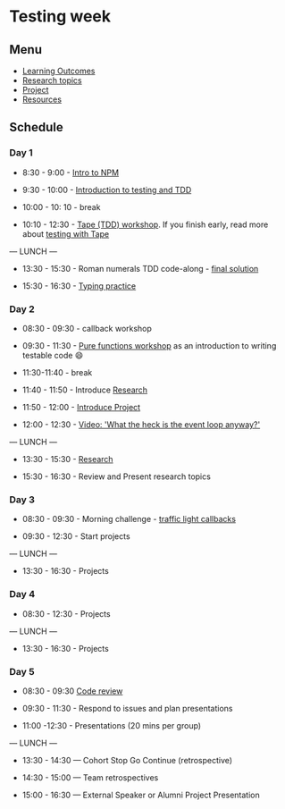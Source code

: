 # Testing week

## Menu

- [Learning Outcomes](./learning-outcomes.md)
- [Research topics](./research-afternoon.md)
- [Project](./project)
- [Resources](./resources)

## Schedule

### Day 1

- 8:30 - 9:00 - [Intro to NPM](https://github.com/fack2/master-reference/blob/master/coursebook/week-2/intro-to-npm.md)

- 9:30 - 10:00 - [Introduction to testing and TDD](https://github.com/foundersandcoders/testing-tdd-intro)
- 10:00 - 10: 10 - break
- 10:10 - 12:30 - [Tape (TDD) workshop](https://github.com/jema28/fizzbuzz). If you finish early, read more about [testing with Tape](https://github.com/dwyl/learn-tape)

— LUNCH —

- 13:30 - 15:30 - Roman numerals TDD code-along - [final solution](https://github.com/foundersandcoders/roman-numeral-tdd-codealong)

- 15:30 - 16:30 - [Typing practice](https://www.typingclub.com/)
  

### Day 2

- 08:30 - 09:30 - callback workshop

- 09:30 - 11:30 - [Pure functions workshop](https://github.com/foundersandcoders/ws-pure-functions-easy-testing) as an introduction to writing testable code :smile:

- 11:30-11:40 - break

- 11:40 - 11:50 - Introduce   [Research](https://github.com/fack2/master-reference/blob/master/coursebook/week-2/research-afternoon.md)

- 11:50 - 12:00 - [Introduce Project](https://github.com/fack2/master-reference/blob/master/coursebook/week-2/todo-app-project.md)
- 12:00 - 12:30 - [Video: 'What the heck is the event loop anyway?'](https://www.youtube.com/watch?v=8aGhZQkoFbQ&t=5s)

— LUNCH —
- 13:30 - 15:30 - [Research](https://github.com/foundersandcoders/master-reference/blob/master/coursebook/week-2/research-afternoon.md)

- 15:30 - 16:30 - Review and Present research topics

  
### Day 3

- 08:30 - 09:30 - Morning challenge - [traffic light callbacks](https://github.com/foundersandcoders/morning-challenge-traffic-lights)

- 09:30 - 12:30 - Start projects

— LUNCH —

- 13:30 - 16:30 - Projects


### Day 4

- 08:30 - 12:30 - Projects

— LUNCH —

- 13:30 - 16:30 - Projects

### Day 5

- 08:30 - 09:30  [Code review](https://github.com/foundersandcoders/master-reference/blob/master/coursebook/general/code-review.md)

- 09:30 - 11:30 - Respond to issues and plan presentations

- 11:00 -12:30 - Presentations (20 mins per group)

— LUNCH —

- 13:30 - 14:30 — Cohort Stop Go Continue (retrospective)

- 14:30 - 15:00 — Team retrospectives

- 15:00 - 16:30 — External Speaker or Alumni Project Presentation
